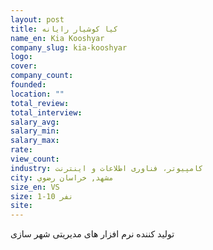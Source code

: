 ```yaml
---
layout: post
title: کیا کوشیار رایانه
name_en: Kia Kooshyar
company_slug: kia-kooshyar
logo: 
cover: 
company_count:
founded:
location: ""
total_review: 
total_interview: 
salary_avg: 
salary_min: 
salary_max: 
rate: 
view_count: 
industry: کامپیوتر، فناوری اطلاعات و اینترنت
city: مشهد, خراسان رضوي
size_en: VS
size: 1-10 نفر
site: 
---
```


تولید کننده نرم افزار های مدیریتی شهر سازی
